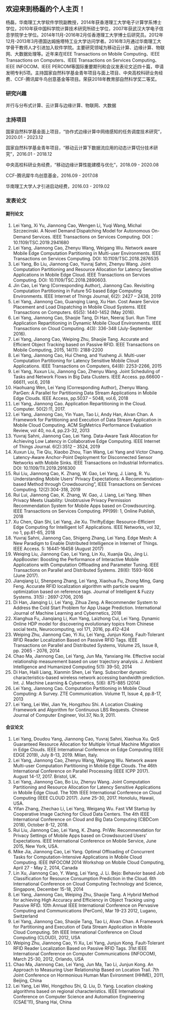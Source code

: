 ## 欢迎来到杨磊的个人主页！

杨磊，华南理工大学软件学院副教授，2014年获香港理工大学电子计算学系博士学位，2010年获中国科学院计算技术研究所硕士学位，2007年获武汉大学电子信息学院学士学位。2014年11月-2016年2月任香港理工大学博士后研究员。2012年12月-2013年3月德国达姆施塔特工业大学访问学者。2016年3月通过华南理工大学骨干教师人才引进加入软件学院。主要研究领域为移动云计算、边缘计算、物联网、大数据处理等。近年来在IEEE Transactions on Mobile Computing、IEEE Transactions on Computers、IEEE Transactions on Services Computing、IEEE INFOCOM、IEEE PERCOM等国际重要期刊和会议发表论文近四十篇，申请发明专利5项。主持国家自然科学基金青年项目与面上项目、中央高校科研业务经费、CCF-腾讯犀牛鸟创意基金等项目。荣获2018年教育部自然科学奖二等奖。

### 研究兴趣

并行与分布式计算、云计算与边缘计算、物联网、大数据

### 主持项目

国家自然科学基金面上项目，“协作式边缘计算中网络感知的任务调度技术研究”，2020.01 - 2023.12

国家自然科学基金青年项目，“移动云计算下数据流应用的动态计算切分技术研究”，2016.01 - 2018.12

中央高校科研业务经费，“移动边缘计算性能建模与优化”，2018.09 - 2020.08

CCF-腾讯犀牛鸟创意基金，2016.09 - 2017.08

华南理工大学人才引进启动经费，2016.03 - 2019.02 

### 发表论文

#### 期刊论文

1.	Lei Yang, Xi Yu, Jiannong Cao, Wengen Li, Yuqi Wang, Michal Szczecinski. A Novel Demand Dispatching Model for Autonomous On-Demand Services. IEEE Transactions on Services Computing. DOI：10.1109/TSC.2019.2941680
2.	Lei Yang, Jiannong Cao, Zhenyu Wang, Weigang Wu. Network aware Mobile Edge Computation Partitioning in Multi-user Environments. IEEE Transactions on Services Computing. DOI: 10.1109/TSC.2018.2876535
3.	Lei Yang, Bo Liu, Jiannong Cao, Yuvraj Sahni, Zhenyu Wang. Joint Computation Partitioning and Resource Allocation for Latency Sensitive Applications in Mobile Edge Cloud. IEEE Transactions on Services Computing. DOI: 10.1109/TSC.2018.2890603. 
4.	Jin Cao, Lei Yang (Corresponding Author), Jiannong Cao. Revisiting Computation Partitioning in Future 5G based Edge Computing Environments. IEEE Internet of Things Journal, 6(2): 2427 – 2438, 2019
5.	Lei Yang, Jiannong Cao, Guanqing Liang, Xu Han. Cost Aware Service Placement and Load Dispatching in Mobile Cloud Systems. IEEE Transactions on Computers. 65(5): 1440-1452 (May 2016). 
6.	Lei Yang, Jiannong Cao, Shaojie Tang, Di Han, Neeraj Suri. Run Time Application Repartitioning in Dynamic Mobile Cloud Environments. IEEE Transactions on Cloud Computing. 4(3): 336-348 (July-September 2016). 
7.	Lei Yang, Jianong Cao, Weiping Zhu, Shaojie Tang. Accurate and Efficient Object Tracking based on Passive RFID. IEEE Transactions on Mobile Computing, 2015, 14(11): 2188-2200 
8.	Lei Yang, Jiannong Cao, Hui Cheng, and Yusheng Ji. Multi-user Computation Partitioning for Latency Sensitive Mobile Cloud Applications. IEEE Transactions on Computers, 64(8): 2253-2266, 2015 
9.	Lei Yang, Xuxun Liu, Jiannong Cao, Zhenyu Wang. Joint Scheduling of Tasks and Network Flows in Big Data Clusters. IEEE Access. pp.66600 - 66611, vol.6, 2018  
10.	Haohuang Wen, Lei Yang (Corresponding Author), Zhenyu Wang. ParGen: A Parallel for Partitioning Data Stream Applications in Mobile Edge Clouds. IEEE Access, pp.5037 – 5048, vol.6, 2018 
11.	Lei Yang, Jiannong Cao. Application Repartitioning in the Cloud. Computer. 50(2):11, 2017. 
12.	Lei Yang, Jiannong Cao, Yin Yuan, Tao Li, Andy Han, Alvan Chan. A Framework for Partitioning and Execution of Data Stream Application in Mobile Cloud Computing. ACM SigMetrics Performance Evaluation Review, vol 40, no.4, pp.23-32, 2013 
13.	Yuvraj Sahni, Jiannong Cao, Lei Yang. Data-Aware Task Allocation for Achieving Low Latency in Collaborative Edge Computing. IEEE Internet of Things Journal. 6(2):3512 – 3524, 2019 
14.	Xuxun Liu, Tie Qiu, Xiaobo Zhou, Tian Wang, Lei Yang and Victor Chang. Latency-Aware Anchor-Point Deployment for Disconnected Sensor Networks with Mobile Sinks. IEEE Transactions on Industrial Informatics. DOI: 10.1109/TII.2019.2916300
15.	Rui Liu, Jiannong Cao, K. Zhang, W. Gao, Lei Yang, J. Liang, R. Yu. Understanding Mobile Users’ Privacy Expectations: A Recommendation-based Method through Crowdsourcing”, IEEE Transactions on Services Computing. 12(2):304-318, 2019
16.	Rui Lui, Jiannong Cao, K. Zhang, W. Gao, J. Liang, Lei Yang. When Privacy Meets Usability: Unobtrusive Privacy Permission Recommendation System for Mobile Apps based on Crowdsourcing. IEEE Transactions on Services Computing. PP(99): 1, Online Publish, 2018 
17.	Xu Chen, Qian Shi, Lei Yang, Jie Xu. ThriftyEdge: Resource-Efficient Edge Computing for Intelligent IoT Applications. IEEE Networks, vol 32, no 1, pp.61-65, 2018  
18.	Yuvraj Sahni, Jiannong Cao, Shigeng Zhang, Lei Yang. Edge Mesh: A New Paradigm to Enable Distributed Intelligence in Internet of Things. IEEE Access. 5: 16441-16458 (August 2017)              
19.	Weiqing Liu, Jiannong Cao, Lei Yang, Lin Xu, Xuanjia Qiu, Jing Li. AppBooster: Boosting the Performance of Interactive Mobile Applications with Computation Offloading and Parameter Tuning. IEEE Transactions on Parallel and Distributed Systems. 28(6): 1593-1606 (June 2017). 
20.	Jianqiang Li, Shenpeng Zhang, Lei Yang, Xiaohua Fu, Zhong Ming, Gang Feng. Accurate RFID localization algorithm with particle swarm optimization based on reference tags. Journal of Intelligent & Fuzzy Systems. 31(5) : 2697-2706, 2016
21.	Di Han, Jianqing Li, Lei Yang, Zihua Zeng. A Recommender System to Address the Cold Start Problem for App Usage Prediction. International Journal of Machine Learning and Cybernetics, 2018
22.	Xianghua Fu, Jianqiang Li, Kun Yang, Laizhong Cui, Lei Yang. Dynamic Online HDP model for discovering evolutionary topics from Chinese social texts, Neurocomputing, vol 171, 2016, pp.412-424 
23.	Weiping Zhu, Jiannong Cao, Yi Xu, Lei Yang, Junjun Kong. Fault-Tolerant RFID Reader Localization Based on Passive RFID Tags. IEEE Transactions on Parallel and Distributed Systems, Volume 25, Issue 8, pp. 2065 - 2076, 2014 
24.	Chao Ma, Jiannong Cao, Lei Yang, Jun Ma, Yanxiang He. Effective social relationship measurement based on user trajectory analysis. J. Ambient Intelligence and Humanized Computing 5(1): 39-50, 2014 
25.	Di Han, Haili Liang, Xianmin Shen, Lei Yang. Subscriber dynamic characteristics-based wireless network accessing bandwidth prediction. Int. J. Machine Learning & Cybernetics, 5(6): 875-885 (2014)   
26.	Lei Yang, Jiannong Cao. Computation Partitioning in Mobile Cloud Computing: A Survey. ZTE Communication. Volume 11, Issue 4, pp.8-17, 2013
27.	Lei Yang, Lei Wei, Jian Ye, Hongzhou Shi. A Location Cloaking Framework and Algorithm for Continuous LBS Requests. Chinese Journal of Computer Engineer, Vol.37, No.9, 2011.

#### 会议论文

1.	Lei Yang, Doudou Yang, Jiannong Cao, Yuvraj Sahni, Xiaohua Xu. QoS Guaranteed Resource Allocation for Multiple Virtual Machine Migration in Edge Clouds. IEEE International Conference on Edge Computing (IEEE EDGE 2019), July 8-13, 2019. Milan, Italy.
2.	Lei Yang, Jiannong Cao, Zhenyu Wang, Weigang Wu. Network aware Multi-user Computation Partitioning in Mobile Edge Clouds. The 46th International Conference on Parallel Processing (IEEE ICPP 2017). August 14-17, 2017. Bristol, UK. 
3.	Lei Yang, Jiannong Cao, Bo Liu, Zhenyu Wang. Joint Computation Partitioning and Resource Allocation for Latency Sensitive Applications in Mobile Edge Cloud. The 10th IEEE International Conference on Cloud Computing (IEEE CLOUD 2017). June 25-30, 2017. Honolulu, Hawaii, USA. 
4.	Yifan Zhang, Zhechao Li, Lei Yang, Weigang Wu. Fast VM Startup by Cooperative Image Caching for Cloud Data Centers. The 4th IEEE International Conference on Cloud and Big Data Computing (CBDCom 2018), October 8-12, 2018.
5.	Rui Liu, Jiannong Cao, Lei Yang, K. Zhang. PriWe: Recommendation for Privacy Settings of Mobile Apps based on Crowdsourced Users’ Expectations. IEEE International Conference on Mobile Service, June 2015, New York, USA. 
6.	Mike Jia, Jiannong Cao, Lei Yang. Optimal Offloading of Concurrent Tasks for Computation-Intensive Applications in Mobile Cloud Computing. IEEE INFOCOM 2014 Workshop on Mobile Cloud Computing, April 27 - May 2, 2014, Canada 
7.	Lin Xu, Jiannong Cao, Y. Wang, Lei Yang, J. Li. Bejo: Behavior based Job Classification for Resource Consumption Prediction in the Cloud. 6th International Conference on Cloud Computing Technology and Science, Singapore, December 15-18, 2014
8.	Lei Yang, Jiannong Cao, Weiping Zhu, Shaojie Tang. A Hybrid Method for achieving High Accuracy and Efficiency in Object Tracking using Passive RFID. 10th Annual IEEE International Conference on Pervasive Computing and Communications (PerCom), Mar 19-23 2012, Lugano, Switzerland
9.	Lei Yang, Jiannong Cao, Shaojie Tang, Tao Li, Alvan Chan. A Framework for Partitioning and Execution of Data Stream Application in Mobile Cloud Computing. 5th IEEE International Conference on Cloud Computing (CLOUD), 2012, USA 
10.	Weiping Zhu, Jiannong Cao, Yi Xu, Lei Yang, Junjun Kong. Fault-Tolerant RFID Reader Localization Based on Passive RFID Tags.  31st IEEE International Conference on Computer Communications (INFOCOM), March 25-30, 2012, Orlando, USA 
11.	Chao Ma, Jiannong Cao, Lei Yang, Jun Ma, Tao Li, Junjun Kong. An Approach to Measuring User Relationship Based on Location Trail. 7th Joint Conference on Hormonious Human Man Evironment (HHME), 2011, Beijing, China
12.	Lei Yang, Lei Wei, Hongzhou Shi, Q. Liu, D. Yang. Location cloaking algorithms based on regional characteristics. IEEE International Conference on Computer Science and Automation Engineering (CSAE'11), Shang Hai, China

